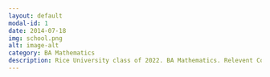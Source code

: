 ```yaml
---
layout: default
modal-id: 1
date: 2014-07-18
img: school.png
alt: image-alt
category: BA Mathematics
description: Rice University class of 2022. BA Mathematics. Relevent Coursework: Calculus 1&2, Multivariate Calculus, Ordinary & Partial Differential Equations, Honors Linear Algebra, Real Analysis, Computational Complex Analysis, Abstract Algebra, Representation Theory, Ethics in Mathematics, Data Science, Advanced Sport Analytics, Advanced Baseball Analytics.
---
```

